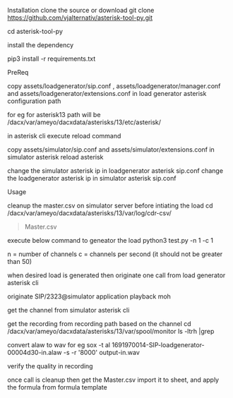 Installation
clone the source or download
    git clone https://github.com/vjalternativ/asterisk-tool-py.git

cd asterisk-tool-py

install the dependency

pip3 install -r requirements.txt


PreReq

copy assets/loadgenerator/sip.conf , assets/loadgenerator/manager.conf and assets/loadgenerator/extensions.conf in load generator asterisk configuration path

for eg for asterisk13 path will be /dacx/var/ameyo/dacxdata/asterisks/13/etc/asterisk/

in asterisk cli  execute reload command

copy assets/simulator/sip.conf and assets/simulator/extensions.conf in simulator asterisk
reload asterisk

change the simulator asterisk ip in loadgenerator asterisk sip.conf 
change the loadgenerator asterisk ip in simulator asterisk sip.conf

Usage

cleanup the master.csv  on simulator server before intiating the load
cd /dacx/var/ameyo/dacxdata/asterisks/13/var/log/cdr-csv/
> Master.csv

execute below command to geneator the load
python3 test.py -n 1 -c 1 

n = number of channels
c = channels per second (it should not be greater than 50)

when desired load is generated then originate one call from load generator asterisk cli

originate SIP/2323@simulator application playback moh


get the channel from simulator asterisk cli

get the recording from recording path based on the channel
cd /dacx/var/ameyo/dacxdata/asterisks/13/var/spool/monitor
ls -ltrh |grep <channel>

convert alaw to wav
for eg
sox -t al 1691970014-SIP-loadgenerator-00004d30-in.alaw -s -r '8000' output-in.wav

verify the quality in recording


once call is cleanup then get the Master.csv 
import it to sheet, and apply the formula from formula template




